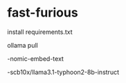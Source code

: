 # fast-furious
install requirements.txt

ollama pull 

-nomic-embed-text

-scb10x/llama3.1-typhoon2-8b-instruct
